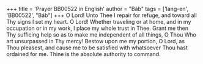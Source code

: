 +++
title = 'Prayer BB00522 in English'
author = "Báb"
tags = ['lang-en', 'BB00522', "Báb"]
+++
O Lord! Unto Thee I repair for refuge, and toward all Thy signs I set my heart.
O Lord!  Whether traveling or at home, and in my occupation or in my work, I place my whole trust in Thee.
Grant me then Thy sufficing help so as to make me independent of all things, O Thou Who art unsurpassed in Thy mercy!
Bestow upon me my portion, O Lord, as Thou pleasest, and cause me to be satisfied with whatsoever Thou hast ordained for me.
Thine is the absolute authority to command.
